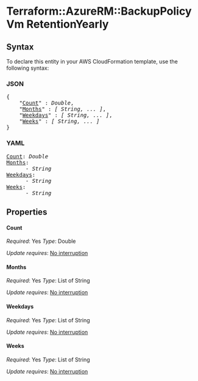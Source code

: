 # Terraform::AzureRM::BackupPolicyVm RetentionYearly

## Syntax

To declare this entity in your AWS CloudFormation template, use the following syntax:

### JSON

<pre>
{
    "<a href="#count" title="Count">Count</a>" : <i>Double</i>,
    "<a href="#months" title="Months">Months</a>" : <i>[ String, ... ]</i>,
    "<a href="#weekdays" title="Weekdays">Weekdays</a>" : <i>[ String, ... ]</i>,
    "<a href="#weeks" title="Weeks">Weeks</a>" : <i>[ String, ... ]</i>
}
</pre>

### YAML

<pre>
<a href="#count" title="Count">Count</a>: <i>Double</i>
<a href="#months" title="Months">Months</a>: <i>
      - String</i>
<a href="#weekdays" title="Weekdays">Weekdays</a>: <i>
      - String</i>
<a href="#weeks" title="Weeks">Weeks</a>: <i>
      - String</i>
</pre>

## Properties

#### Count

_Required_: Yes
_Type_: Double

_Update requires_: [No interruption](https://docs.aws.amazon.com/AWSCloudFormation/latest/UserGuide/using-cfn-updating-stacks-update-behaviors.html#update-no-interrupt)

#### Months

_Required_: Yes
_Type_: List of String

_Update requires_: [No interruption](https://docs.aws.amazon.com/AWSCloudFormation/latest/UserGuide/using-cfn-updating-stacks-update-behaviors.html#update-no-interrupt)

#### Weekdays

_Required_: Yes
_Type_: List of String

_Update requires_: [No interruption](https://docs.aws.amazon.com/AWSCloudFormation/latest/UserGuide/using-cfn-updating-stacks-update-behaviors.html#update-no-interrupt)

#### Weeks

_Required_: Yes
_Type_: List of String

_Update requires_: [No interruption](https://docs.aws.amazon.com/AWSCloudFormation/latest/UserGuide/using-cfn-updating-stacks-update-behaviors.html#update-no-interrupt)

